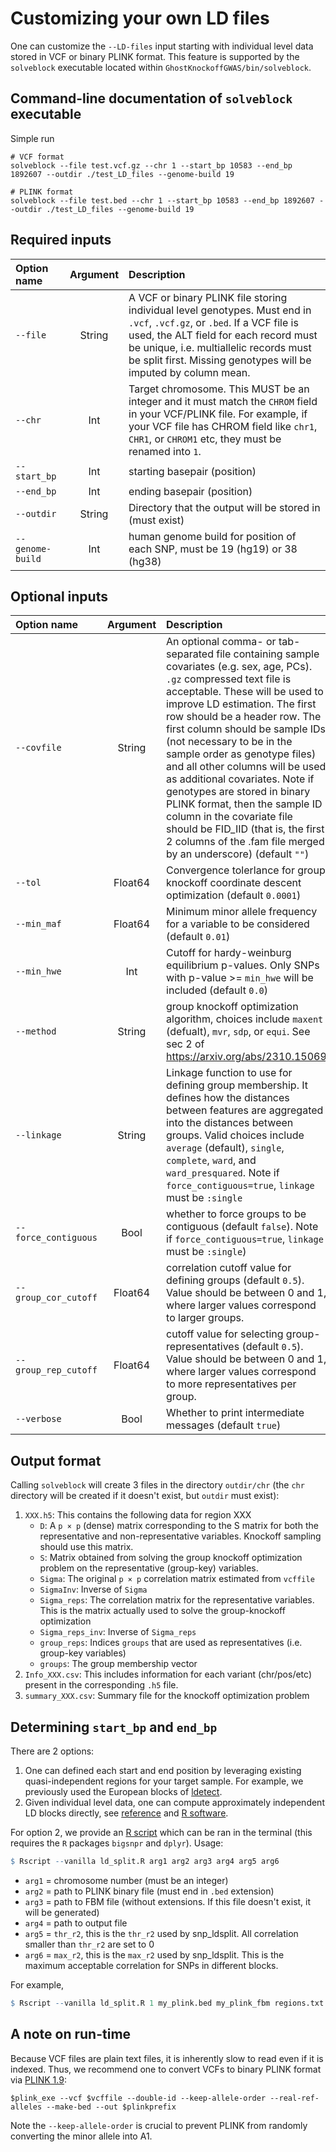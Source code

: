# Customizing your own LD files

One can customize the `--LD-files` input starting with individual level data stored in VCF or binary PLINK format. This feature is supported by the `solveblock` executable located within `GhostKnockoffGWAS/bin/solveblock`.

## Command-line documentation of `solveblock` executable

Simple run

```
# VCF format
solveblock --file test.vcf.gz --chr 1 --start_bp 10583 --end_bp 1892607 --outdir ./test_LD_files --genome-build 19 

# PLINK format
solveblock --file test.bed --chr 1 --start_bp 10583 --end_bp 1892607 --outdir ./test_LD_files --genome-build 19 
```

## Required inputs

| Option name              | Argument        | Description   |
| :---                     |    :----:       |   :---        |
| `--file`        | String | A VCF or binary PLINK file storing individual level genotypes. Must end in `.vcf`, `.vcf.gz`, or `.bed`. If a VCF file is used, the ALT field for each record must be unique, i.e. multiallelic records must be split first. Missing genotypes will be imputed by column mean.  |
| `--chr`            | Int    | Target chromosome. This MUST be an integer and it must match the `CHROM` field in your VCF/PLINK file. For example, if your VCF file has CHROM field like `chr1`, `CHR1`, or `CHROM1` etc, they must be renamed into `1`.  |
| `--start_bp` | Int    | starting basepair (position) |
| `--end_bp` | Int    | ending basepair (position) |
| `--outdir`          | String | Directory that the output will be stored in (must exist) |
| `--genome-build` | Int | human genome build for position of each SNP, must be 19 (hg19) or 38 (hg38) |

## Optional inputs

| Option name              | Argument         | Description   |
| :---                    |    :----:         |   :---     |
| `--covfile`        | String | An optional comma- or tab-separated file containing sample covariates (e.g. sex, age, PCs). `.gz` compressed text file is acceptable. These will be used to improve LD estimation. The first row should be a header row. The first column should be sample IDs (not necessary to be in the sample order as genotype files) and all other columns will be used as additional covariates. Note if genotypes are stored in binary PLINK format, then the sample ID column in the covariate file should be FID_IID (that is, the first 2 columns of the .fam file merged by an underscore) (default `""`) |
| `--tol`        | Float64 | Convergence tolerlance for group knockoff coordinate descent optimization (default `0.0001`) |
| `--min_maf`    | Float64 | Minimum minor allele frequency for a variable to be considered (default `0.01`) |
| `--min_hwe`    | Int     | Cutoff for hardy-weinburg equilibrium p-values. Only SNPs with p-value >= `min_hwe` will be included (default `0.0`) |
| `--method`     | String  | group knockoff optimization algorithm, choices include `maxent` (defualt), `mvr`, `sdp`, or `equi`. See sec 2 of https://arxiv.org/abs/2310.15069 |
| `--linkage`    | String  | Linkage function to use for defining group membership. It defines how the distances between features are aggregated into the distances between groups. Valid choices include `average` (default), `single`, `complete`, `ward`, and `ward_presquared`. Note if `force_contiguous=true`, `linkage` must be `:single`|
| `--force_contiguous` | Bool     | whether to force groups to be contiguous (default `false`). Note if `force_contiguous=true`, `linkage` must be `:single`) |
| `--group_cor_cutoff`    | Float64    | correlation cutoff value for defining groups (default `0.5`). Value should be between 0 and 1, where larger values correspond to larger groups. |
| `--group_rep_cutoff` | Float64 | cutoff value for selecting group-representatives (default `0.5`). Value should be between 0 and 1, where larger values correspond to more representatives per group.  |
| `--verbose` | Bool | Whether to print intermediate messages (default `true`) |


## Output format

Calling `solveblock` will create 3 files in the directory `outdir/chr` (the `chr` directory will be created if it doesn't exist, but `outdir` must exist):
1. `XXX.h5`:  This contains the following data for region XXX
    - `D`: A `p × p` (dense) matrix corresponding to the S matrix for both the
        representative and non-representative variables. Knockoff sampling should 
        use this matrix. 
    - `S`: Matrix obtained from solving the group knockoff optimization problem 
        on the representative (group-key) variables.
    - `Sigma`: The original `p × p` correlation matrix estimated from `vcffile`
    - `SigmaInv`: Inverse of `Sigma`
    - `Sigma_reps`: The correlation matrix for the representative variables. This
        is the matrix actually used to solve the group-knockoff optimization
    - `Sigma_reps_inv`: Inverse of `Sigma_reps`
    - `group_reps`: Indices `groups` that are used as representatives (i.e. 
        group-key variables)
    - `groups`: The group membership vector
2. `Info_XXX.csv`: This includes information for each variant (chr/pos/etc) present 
    in the corresponding `.h5` file.
3. `summary_XXX.csv`: Summary file for the knockoff optimization problem

## Determining `start_bp` and `end_bp`

There are 2 options:

1. One can defined each start and end position by leveraging existing quasi-independent regions for your target sample. For example, we previously used the European blocks of [ldetect](https://bitbucket.org/nygcresearch/ldetect-data/src/master/). 
2. Given individual level data, one can compute approximately independent LD blocks directly, see [reference](https://www.ncbi.nlm.nih.gov/pmc/articles/PMC8696101/) and [R software](https://privefl.github.io/bigsnpr/reference/snp_ldsplit.html).

For option 2, we provide an [R script](https://github.com/biona001/GhostKnockoffGWAS/blob/main/src/ld_split.R) which can be ran in the terminal (this requires the `R` packages `bigsnpr` and `dplyr`). Usage:

```R
$ Rscript --vanilla ld_split.R arg1 arg2 arg3 arg4 arg5 arg6
```
+ `arg1` = chromosome number (must be an integer)
+ `arg2` = path to PLINK binary file (must end in `.bed` extension)
+ `arg3` = path to FBM file (without extensions. If this file doesn't exist, it will be generated)
+ `arg4` = path to output file 
+ `arg5` = `thr_r2`, this is the `thr_r2` used by snp_ldsplit. All correlation smaller than `thr_r2` are set to 0
+ `arg6` = `max_r2`, this is the `max_r2` used by snp_ldsplit. This is the maximum acceptable correlation for SNPs in different blocks. 

For example, 

```R
$ Rscript --vanilla ld_split.R 1 my_plink.bed my_plink_fbm regions.txt 0.01 0.3
```

## A note on run-time

Because VCF files are plain text files, it is inherently slow to read even if it is indexed. Thus, we recommend one to convert VCFs to binary PLINK format via [PLINK 1.9](https://www.cog-genomics.org/plink/):

```
$plink_exe --vcf $vcffile --double-id --keep-allele-order --real-ref-alleles --make-bed --out $plinkprefix
```
Note the `--keep-allele-order` is crucial to prevent PLINK from randomly converting the minor allele into A1. 
